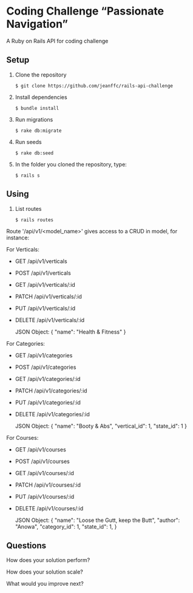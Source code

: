 # Coding Challenge “Passionate Navigation”

A Ruby on Rails API for coding challenge

## Setup

1. Clone the repository

   `$ git clone https://github.com/jeanffc/rails-api-challenge`

2. Install dependencies

   `$ bundle install`

3. Run migrations

   `$ rake db:migrate`

4. Run seeds

   `$ rake db:seed`

5. In the folder you cloned the repository, type:

   `$ rails s`

## Using

1. List routes

   `$ rails routes`

Route '/api/v1/<model_name>' gives access to a CRUD in model, for instance:

For Verticals:

- GET /api/v1/verticals
- POST /api/v1/verticals
- GET /api/v1/verticals/:id
- PATCH /api/v1/verticals/:id
- PUT /api/v1/verticals/:id
- DELETE /api/v1/verticals/:id

  JSON Object:
  {
  "name": "Health & Fitness"
  }

For Categories:

- GET /api/v1/categories
- POST /api/v1/categories
- GET /api/v1/categories/:id
- PATCH /api/v1/categories/:id
- PUT /api/v1/categories/:id
- DELETE /api/v1/categories/:id

  JSON Object:
  {
  "name": "Booty & Abs",
  "vertical_id": 1,
  "state_id": 1
  }

For Courses:

- GET /api/v1/courses
- POST /api/v1/courses
- GET /api/v1/courses/:id
- PATCH /api/v1/courses/:id
- PUT /api/v1/courses/:id
- DELETE /api/v1/courses/:id

  JSON Object:
  {
  "name": "Loose the Gutt, keep the Butt",
  "author": "Anowa",
  "category_id": 1,
  "state_id": 1,
  }

## Questions

How does your solution perform?

How does your solution scale?

What would you improve next?
